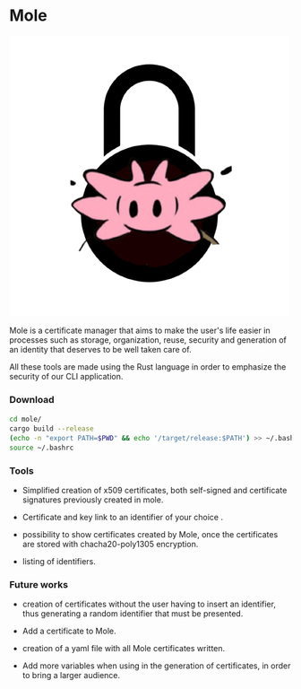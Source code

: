 # Mole

![mole image](mole.png)

Mole is a certificate manager that aims to make the user's life easier in processes such as storage, organization, reuse, security and generation of an identity that deserves to be well taken care of.

All these tools are made using the Rust language in order to emphasize the security of our CLI application.

### Download

```bash
cd mole/ 
cargo build --release
(echo -n "export PATH=$PWD" && echo '/target/release:$PATH') >> ~/.bashrc 
source ~/.bashrc 
```
### Tools

+ Simplified creation of x509 certificates, both self-signed and certificate signatures previously created in mole.

+ Certificate and key link to an identifier of your choice .

+ possibility to show certificates created by Mole, once the certificates are stored with chacha20-poly1305 encryption.

+ listing of identifiers.

### Future works

+ creation of certificates without the user having to insert an identifier, thus generating a random identifier that must be presented. 

+ Add a certificate to Mole.

+ creation of a yaml file with all Mole certificates written.

+ Add more variables when using in the generation of certificates, in order to bring a larger audience.
